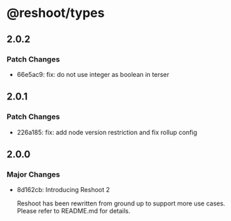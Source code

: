 # @reshoot/types

## 2.0.2

### Patch Changes

- 66e5ac9: fix: do not use integer as boolean in terser

## 2.0.1

### Patch Changes

- 226a185: fix: add node version restriction and fix rollup config

## 2.0.0

### Major Changes

- 8d162cb: Introducing Reshoot 2

  Reshoot has been rewritten from ground up to support more use cases. Please refer to README.md for details.
